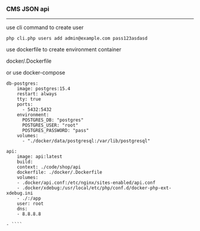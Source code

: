 
### CMS JSON api 

---

use cli command to create user

``
php cli.php users add admin@example.com pass123asdasd
``

use dockerfile to create environment container 

docker/.Dockerfile

or use docker-compose

````
db-postgres:
    image: postgres:15.4
    restart: always
    tty: true
    ports:
      - 5432:5432
    environment:
      POSTGRES_DB: "postgres"
      POSTGRES_USER: "root"
      POSTGRES_PASSWORD: "pass"
    volumes:
      - "./docker/data/postgresql:/var/lib/postgresql"

api:
    image: api:latest
    build:
    context: ./code/shop/api
    dockerfile: ./docker/.Dockerfile
    volumes:
    - .docker/api.conf:/etc/nginx/sites-enabled/api.conf
    - .docker/xdebug:/usr/local/etc/php/conf.d/docker-php-ext-xdebug.ini
    - ./:/app
    user: root
    dns:
    - 8.8.8.8

- ````
